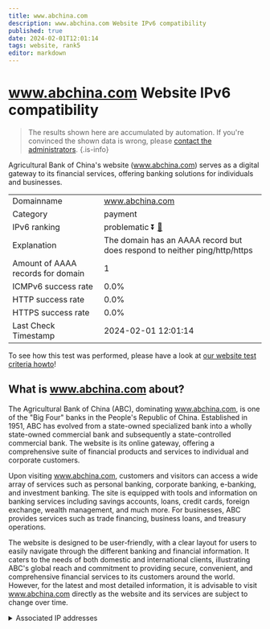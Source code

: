 ```yaml
---
title: www.abchina.com
description: www.abchina.com Website IPv6 compatibility
published: true
date: 2024-02-01T12:01:14
tags: website, rank5
editor: markdown
---
```


# www.abchina.com Website IPv6 compatibility

> The results shown here are accumulated by automation. If you're convinced the shown data is wrong, please [contact the administrators](/howto/chat). 
{.is-info}

Agricultural Bank of China's website (www.abchina.com) serves as a digital gateway to its financial services, offering banking solutions for individuals and businesses.


|   |   |
| - | - |
| Domainname | www.abchina.com
| Category | payment |
| IPv6 ranking | problematic :arrow_double_down: [🔗](/howto/ranking) |
| Explanation | The domain has an AAAA record but does respond to neither ping/http/https |
| Amount of AAAA records for domain | 1 |
| ICMPv6 success rate | 0.0%|
| HTTP success rate | 0.0% |
| HTTPS success rate | 0.0% |
| Last Check Timestamp | 2024-02-01 12:01:14 |

To see how this test was performed, please have a look at [our website test criteria howto](/howto/testcriteria/website)!


## What is www.abchina.com about?
The Agricultural Bank of China (ABC), dominating www.abchina.com, is one of the "Big Four" banks in the People's Republic of China. Established in 1951, ABC has evolved from a state-owned specialized bank into a wholly state-owned commercial bank and subsequently a state-controlled commercial bank. The website is its online gateway, offering a comprehensive suite of financial products and services to individual and corporate customers.

Upon visiting www.abchina.com, customers and visitors can access a wide array of services such as personal banking, corporate banking, e-banking, and investment banking. The site is equipped with tools and information on banking services including savings accounts, loans, credit cards, foreign exchange, wealth management, and much more. For businesses, ABC provides services such as trade financing, business loans, and treasury operations.

The website is designed to be user-friendly, with a clear layout for users to easily navigate through the different banking and financial information. It caters to the needs of both domestic and international clients, illustrating ABC's global reach and commitment to providing secure, convenient, and comprehensive financial services to its customers around the world. However, for the latest and most detailed information, it is advisable to visit www.abchina.com directly as the website and its services are subject to change over time.



<details>
<summary>Associated IP addresses</summary>

2408:8026:400:e::7001:1

</details>
